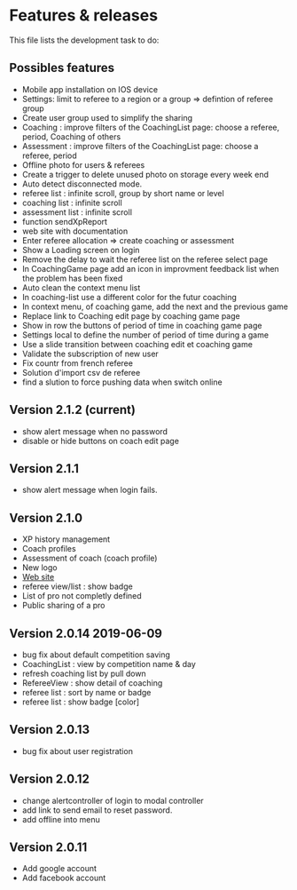 # Features & releases

This file lists the development task to do:

## Possibles features

- Mobile app installation on IOS device
- Settings: limit to referee to a region or a group => defintion of referee group
- Create user group used to simplify the sharing
- Coaching : improve filters of the CoachingList page: choose a referee, period, Coaching of others
- Assessment : improve filters of the CoachingList page: choose a referee, period
- Offline photo for users & referees
- Create a trigger to delete unused photo on storage every week end
- Auto detect disconnected mode.
- referee list : infinite scroll, group by short name or level
- coaching list : infinite scroll
- assessment list : infinite scroll
- function sendXpReport
- web site with documentation
- Enter referee allocation => create coaching or assessment
- Show a Loading screen on login
- Remove the delay to wait the referee list on the referee select page
- In CoachingGame page add an icon in improvment feedback list when the problem has been fixed
- Auto clean the context menu list
- In coaching-list use a different color for the futur coaching
- In context menu, of coaching game, add the next and the previous game 
- Replace link to Coaching edit page by coaching game page
- Show in row the buttons of period of time in coaching game page
- Settings local to define the number of period of time during a game
- Use a slide transition between coaching edit et coaching game
- Validate the subscription of new user
- Fix countr from french referee
- Solution d'import csv de referee
- find a slution to force pushing data when switch online

## Version 2.1.2  (current)

- show alert message when no password
- disable or hide buttons on coach edit page


## Version 2.1.1

- show alert message when login fails.

## Version 2.1.0

- XP history management
- Coach profiles
- Assessment of coach (coach profile)
- New logo
- [Web site](http://coachreferee.com)
- referee view/list : show badge
- List of pro not completly defined
- Public sharing of a pro

## Version 2.0.14 2019-06-09

- bug fix about default competition saving
- CoachingList : view by competition name & day
- refresh coaching list by pull down
- RefereeView : show detail of coaching
- referee list : sort by name or badge
- referee list : show badge [color]

## Version 2.0.13

- bug fix about user registration

## Version 2.0.12

- change alertcontroller of login to modal controller
- add link to send email to reset password.
- add offline into menu

## Version 2.0.11

- Add google account
- Add facebook account
